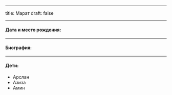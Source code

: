 
---
title: Марат
draft: false

---
#### Дата и место рождения:

---
#### Биография:


---
#### Дети:
- Арслан
- Азиза
- Амин